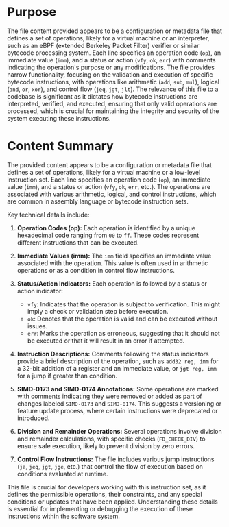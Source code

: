# Purpose
The file content provided appears to be a configuration or metadata file that defines a set of operations, likely for a virtual machine or an interpreter, such as an eBPF (extended Berkeley Packet Filter) verifier or similar bytecode processing system. Each line specifies an operation code (`op`), an immediate value (`imm`), and a status or action (`vfy`, `ok`, `err`) with comments indicating the operation's purpose or any modifications. The file provides narrow functionality, focusing on the validation and execution of specific bytecode instructions, with operations like arithmetic (`add`, `sub`, `mul`), logical (`and`, `or`, `xor`), and control flow (`jeq`, `jgt`, `jlt`). The relevance of this file to a codebase is significant as it dictates how bytecode instructions are interpreted, verified, and executed, ensuring that only valid operations are processed, which is crucial for maintaining the integrity and security of the system executing these instructions.
# Content Summary
The provided content appears to be a configuration or metadata file that defines a set of operations, likely for a virtual machine or a low-level instruction set. Each line specifies an operation code (`op`), an immediate value (`imm`), and a status or action (`vfy`, `ok`, `err`, etc.). The operations are associated with various arithmetic, logical, and control instructions, which are common in assembly language or bytecode instruction sets.

Key technical details include:

1. **Operation Codes (op):** Each operation is identified by a unique hexadecimal code ranging from `00` to `ff`. These codes represent different instructions that can be executed.

2. **Immediate Values (imm):** The `imm` field specifies an immediate value associated with the operation. This value is often used in arithmetic operations or as a condition in control flow instructions.

3. **Status/Action Indicators:** Each operation is followed by a status or action indicator:
   - `vfy`: Indicates that the operation is subject to verification. This might imply a check or validation step before execution.
   - `ok`: Denotes that the operation is valid and can be executed without issues.
   - `err`: Marks the operation as erroneous, suggesting that it should not be executed or that it will result in an error if attempted.

4. **Instruction Descriptions:** Comments following the status indicators provide a brief description of the operation, such as `add32 reg, imm` for a 32-bit addition of a register and an immediate value, or `jgt reg, imm` for a jump if greater than condition.

5. **SIMD-0173 and SIMD-0174 Annotations:** Some operations are marked with comments indicating they were removed or added as part of changes labeled `SIMD-0173` and `SIMD-0174`. This suggests a versioning or feature update process, where certain instructions were deprecated or introduced.

6. **Division and Remainder Operations:** Several operations involve division and remainder calculations, with specific checks (`FD_CHECK_DIV`) to ensure safe execution, likely to prevent division by zero errors.

7. **Control Flow Instructions:** The file includes various jump instructions (`ja`, `jeq`, `jgt`, `jge`, etc.) that control the flow of execution based on conditions evaluated at runtime.

This file is crucial for developers working with this instruction set, as it defines the permissible operations, their constraints, and any special conditions or updates that have been applied. Understanding these details is essential for implementing or debugging the execution of these instructions within the software system.
